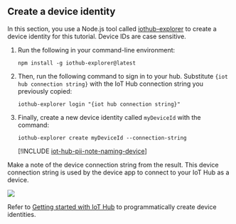 ## Create a device identity

In this section, you use a Node.js tool called [iothub-explorer][iot-hub-explorer] to create a device identity for this tutorial. Device IDs are case sensitive.

1. Run the following in your command-line environment:

    `npm install -g iothub-explorer@latest`

1. Then, run the following command to sign in to your hub. Substitute `{iot hub connection string}` with the IoT Hub connection string you previously copied:

    `iothub-explorer login "{iot hub connection string}"`

1. Finally, create a new device identity called `myDeviceId` with the command:

    `iothub-explorer create myDeviceId --connection-string`

   [!INCLUDE [iot-hub-pii-note-naming-device](iot-hub-pii-note-naming-device.md)]

Make a note of the device connection string from the result. This device connection string is used by the device app to connect to your IoT Hub as a device.

![][img-identity]

Refer to [Getting started with IoT Hub][lnk-getstarted] to programmatically create device identities.

<!-- images and links -->
[img-identity]: media/iot-hub-get-started-create-device-identity/devidentity.png

[iot-hub-explorer]: https://github.com/Azure/iothub-explorer/blob/master/readme.md

[lnk-getstarted]: ../articles/iot-hub/iot-hub-csharp-csharp-getstarted.md
